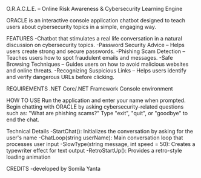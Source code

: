 O.R.A.C.L.E. – Online Risk Awareness & Cybersecurity Learning Engine

ORACLE is an interactive console application chatbot designed to teach users about cybersecurity topics in a simple, engaging way. 

FEATURES
-Chatbot that stimulates a real life conversation in a natural discussion on cybersecurity topics.
-Password Security Advice – Helps users create strong and secure passwords.
-Phishing Scam Detection – Teaches users how to spot fraudulent emails and messages.
-Safe Browsing Techniques – Guides users on how to avoid malicious websites and online threats.
-Recognizing Suspicious Links – Helps users identify and verify dangerous URLs before clicking.

REQUIREMENTS
.NET Core/.NET Framework
Console environment

HOW TO USE
Run the application and enter your name when prompted.
Begin chatting with ORACLE by asking cybersecurity-related questions such as:
"What are phishing scams?"
Type "exit", "quit", or "goodbye" to end the chat.

Technical Details
-StartChat(): Initializes the conversation by asking for the user's name
-ChatLoop(string userName): Main conversation loop that processes user input
-SlowType(string message, int speed = 50): Creates a typewriter effect for text output
-RetroStartUp(): Provides a retro-style loading animation

CREDITS
-developed by Somila Yanta


